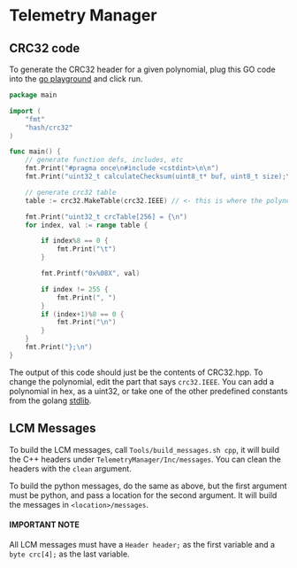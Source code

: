 # Telemetry Manager

## CRC32 code

To generate the CRC32 header for a given polynomial, plug this GO code into the [go playground](https://go.dev/play/) and click run.
```go
package main

import (
	"fmt"
	"hash/crc32"
)

func main() {
	// generate function defs, includes, etc
	fmt.Print("#pragma once\n#include <cstdint>\n\n")
	fmt.Print("uint32_t calculateChecksum(uint8_t* buf, uint8_t size);\n\n")

	// generate crc32 table
	table := crc32.MakeTable(crc32.IEEE) // <- this is where the polynomial is defined

	fmt.Print("uint32_t crcTable[256] = {\n")
	for index, val := range table {

		if index%8 == 0 {
			fmt.Print("\t")
		}

		fmt.Printf("0x%08X", val)

		if index != 255 {
			fmt.Print(", ")
		}
		if (index+1)%8 == 0 {
			fmt.Print("\n")
		}
	}
	fmt.Print("};\n")
}
```
The output of this code should just be the contents of CRC32.hpp. To change the polynomial, edit the part that says ``crc32.IEEE``. You can add a polynomial in hex, as a uint32, or take one of the other predefined constants from the golang [stdlib](https://cs.opensource.google/go/go/+/refs/tags/go1.19.3:src/hash/crc32/crc32.go;l=26).

## LCM Messages 

To build the LCM messages, call ``Tools/build_messages.sh cpp``, it will build the C++ headers under ``TelemetryManager/Inc/messages``. You can clean the headers with the ``clean`` argument.

To build the python messages, do the same as above, but the first argument must be python, and pass a location for the second argument. It will build the messages in ``<location>/messages``.

#### IMPORTANT NOTE
All LCM messages must have a `Header header;` as the first variable and a `byte crc[4];` as the last variable.
